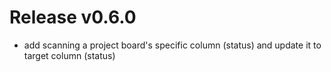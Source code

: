 # Release v0.6.0

- add scanning a project board's specific column (status) and update it to target column (status) 
